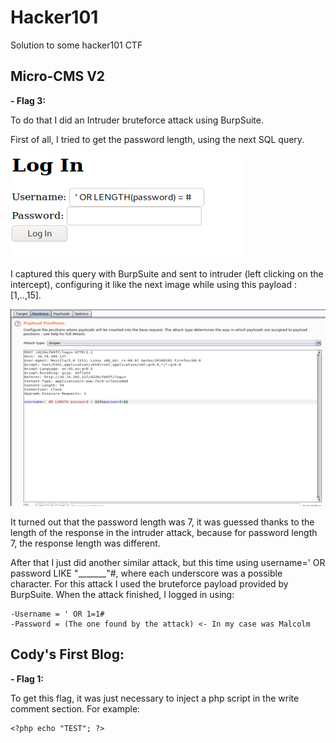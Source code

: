 # Hacker101
Solution to some hacker101 CTF 

## Micro-CMS V2 

**- Flag 3:**

To do that I did an Intruder bruteforce attack using BurpSuite.

First of all, I tried to get the password length, using the next SQL query.

![asd](imatge.png)

I captured this query with BurpSuite and sent to intruder (left clicking on the intercept), configuring it like the next image while using this payload : [1,..,15]. 

![Image](screenshots/imatge.png)

It turned out that the password length was 7, it was guessed thanks to the length of the response in the intruder attack, because for password length 7, the response length was different.

After that I just did another similar attack, but this time using username=' OR password LIKE "_______"#, where each underscore was a possible character. For this attack I used the bruteforce payload provided by BurpSuite. When the attack finished, I logged in using: 

    -Username = ' OR 1=1#
    -Password = (The one found by the attack) <- In my case was Malcolm
    
## Cody's First Blog: 

**- Flag 1:**

To get this flag, it was just necessary to inject a php script in the write comment section. For example:

    <?php echo "TEST"; ?>
